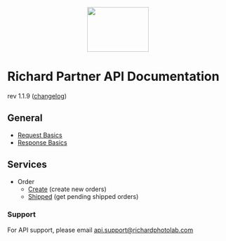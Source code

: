 <p align="center">
  <img width="140" height="102" src="https://gfs-na.richardphotolab.com/img/logo/rpl-logo.png">
</p>

# Richard Partner API Documentation

rev 1.1.9 ([changelog](CHANGELOG.md))

## General
- [Request Basics](REQUEST.md)
- [Response Basics](RESPONSE.md)

## Services

- Order
  - [Create](endpoints/create.md) (create new orders)
  - [Shipped](endpoints/shipped.md) (get pending shipped orders)


### Support

For API support, please email api.support@richardphotolab.com
